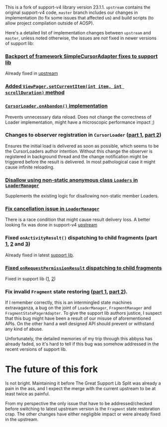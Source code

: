 This is a fork of support-v4 library version 23.1.1. `upstream` contains the original support-v4 code, `master` branch includes our changes in implementation (to fix some issues that affected us) and build scripts (to allow project compilation outside of AOSP).

Here's a detailed list of implementation changes between `upstream` and `master`, unless noted otherwise, the issues are *not* fixed in newer versions of support lib:

### [Backport of framework SimpleCursorAdapter fixes to support lib](https://github.com/futuresimple/android-support-v4/commit/e609f5d5a7051890744fb8c9d2b86c25379d1d0c)
Already fixed in [upstream](https://android.googlesource.com/platform/frameworks/support/+/91af1489f851fe8c4b015b519e2ce215189878b1)
    
### [Added `ViewPager.setCurrentItem(int item, int scrollDuration)` method](https://github.com/futuresimple/android-support-v4/commit/8b950d949c3b405b51f98c519d5654f03664136e)

### [`CursorLoader.onAbandon()` implementation](https://github.com/futuresimple/android-support-v4/commit/2d812385b695911c2261501fc0445457af3e3a11)
Prevents unnecessary data reload. Does not change the correctness of Loader implementation, might have a microscopic performance impact ;)

### Changes to observer registration in `CursorLoader` ([part 1](https://github.com/futuresimple/android-support-v4/commit/2145477a4ff73fd1018f14fb515af8c67b1da670), [part 2](https://github.com/futuresimple/android-support-v4/commit/896346795770e70dfe38c73b96be0d9014b19885))
Ensures the initial load is delivered as soon as possible, which seems to be the CursorLoaders author intention. Without this change the observer is registered in background thread and the change notification might be triggered before the result is delivered. In most pathological case it might cause infinite reloading.

### [Disallow using non-static anonymous class `Loaders` in `LoaderManager`](https://github.com/futuresimple/android-support-v4/commit/26973820453aeb53f68ea4efaafa1d9b5fe89bd6)
Supplements the existing logic for disallowing non-static member Loaders.

### [Fix cancellation issue in `LoaderManager`](https://github.com/futuresimple/android-support-v4/commit/5c96b3562d59baf9468bd0f2d183d9529a7af145)
There is a race condition that might cause result delivery loss. A better looking fix was done in support-v4 [upstream](https://android.googlesource.com/platform/frameworks/support/+/47ab4c24dac8eff1adbe4cc216cbf9c6318993a3)

### Fixed `onActivityResult()` dispatching to child fragments (part [1](https://github.com/futuresimple/android-support-v4/commit/0c8d6c857a35d9622abbadcff9b703620bd717fe), [2](https://github.com/futuresimple/android-support-v4/commit/39602bea5de7744302bae87d3431b2750b09b0ab) and [3](https://github.com/futuresimple/android-support-v4/commit/cb80af8abb8029ec71d4f306d49f78a761735ed5))
Already fixed in latest [support lib](https://android.googlesource.com/platform/frameworks/support/+/a76a4339be2f27431a167381187c3f0b0d08f1b7%5E%21/#F0).

### [Fixed `onRequestPermissionResult` dispatching to child fragments](https://github.com/futuresimple/android-support-v4/commit/015019c9ee237e4d9244f1326c0a78851808b903)
Fixed in support lib ([1](https://android.googlesource.com/platform/frameworks/support/+/86f3b80ddf7f9aa5c5b7afe77217cb75632d62a2), [2](https://android.googlesource.com/platform/frameworks/support/+/0157c98cff15bc790b4837cb96cb240afc4839ed))

### Fix invalid `Fragment` state restoring ([part 1](https://github.com/futuresimple/android-support-v4/commit/1cb001df6d6724abb37b74f4e9409967a0f63605), [part 2](https://github.com/futuresimple/android-support-v4/commit/85f5595faa603cf5c42fac1dac80c6e52801133a)).
If I remember correctly, this is an intermingled state machines extravaganza, a bug on the joint of `LoaderManager`, `FragmentManager` and `FragmentStatePagerAdapter`. To give the support lib authors justice, I suspect that this bug might have been a result of our misuse of aforementioned APIs. On the other hand a well designed API should prevent or withstand any kind of abuse.

Unfortunately, the detailed memories of my trip through this abbyss has already faded, so it's hard to tell if this bug was somehow addressed in the recent versions of support lib.

# The future of this fork
Is not bright. Maintaining it before The Great Support Lib Split was already a pain in the ass, and I expect the merge with the current upstream to be at least twice as painful.

From my perspective the only issue that have to be addressed/checked before switching to latest upstream version is the `Fragment` state restoration crap. The other changes have either negligible impact or were already fixed in the upstream.
